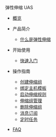 <div class="sidebar_title icon-product__uas" title="弹性伸缩 UAS">弹性伸缩 UAS</div>

- [概览](/uas/README.md)
- 产品简介

  - [什么是弹性伸缩](/uas/introduction/concept.md)

- 开始使用

  - [快速入门](/uas/guide/quickstart.md)

- 操作指南

  - [创建伸缩组](/uas/guide/createtask.md)
  - [绑定主机模板](/uas/guide/createhost.md)
  - [启动伸缩规则](/uas/guide/startrules.md)
  - [伸缩组管理](/uas/guide/lbuhost.md)
  - [删除伸缩组](/uas/guide/deletetask.md)
  - [消息订阅](/uas/guide/message.md)
  - [定时任务](/uas/guide/schedule.md)

- [FAQ](/uas/faq.md)
